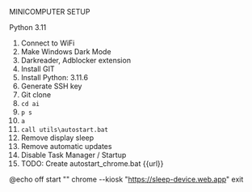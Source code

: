 MINICOMPUTER SETUP

Python 3.11

1. Connect to WiFi
2. Make Windows Dark Mode
3. Darkreader, Adblocker extension
4. Install GIT
5. Install Python: 3.11.6
6. Generate SSH key
7. Git clone
8. `cd ai`
9. `p s`
10. `a`
11. `call utils\autostart.bat`
12. Remove display sleep
13. Remove automatic updates
14. Disable Task Manager / Startup
15. TODO: Create autostart_chrome.bat {{url}}

@echo off
start "" chrome --kiosk "https://sleep-device.web.app"
exit
